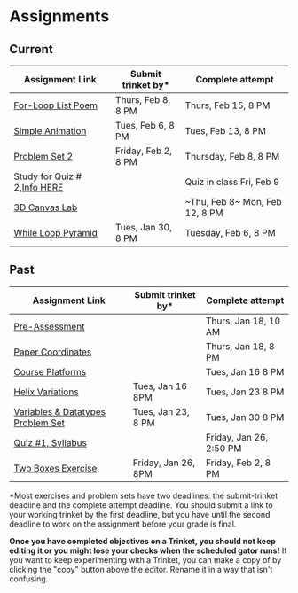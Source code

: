 # Assignments

## Current

| Assignment Link                                                                                                                  | Submit trinket by\* | Complete attempt                |
| -------------------------------------------------------------------------------------------------------------------------------- | ------------------- | ------------------------------- |
| [For-Loop List Poem](https://classroom.github.com/a/48MUfU-F)                                                                       | Thurs, Feb 8, 8 PM  | Thurs, Feb 15, 8 PM             |
| [Simple Animation](https://classroom.github.com/a/EU6LyQlp)                                                                         | Tues, Feb 6, 8 PM   | Tues, Feb 13, 8 PM              |
| [Problem Set 2](https://classroom.github.com/a/bvROnoOH)                                                                            | Friday, Feb 2, 8 PM | Thursday, Feb 8, 8 PM           |
| Study for Quiz # 2,[Info HERE](https://github.com/allegheny-college-cmpsc-100-spring-2024/slides/blob/main/reminders/feb-9-quiz.md) |                     | Quiz in class Fri, Feb 9        |
| [3D Canvas Lab](https://classroom.github.com/a/45BEsoro)                                                                            |                     | ~Thu, Feb 8~ Mon, Feb 12, 8 PM |
| [While Loop Pyramid](https://classroom.github.com/a/Wp5GYZp5)                                                                       | Tues, Jan 30, 8 PM  | Tuesday, Feb 6, 8 PM            |

## Past

| Assignment Link                                                                                                                   | Submit trinket by\* | Complete attempt        |
| --------------------------------------------------------------------------------------------------------------------------------- | ------------------- | ----------------------- |
| [Pre-Assessment](https://docs.google.com/forms/d/e/1FAIpQLSfI8_lGf7UB6HnVHs0JR19XtWAWmneT_HUIM1-ACb_C7mWakw/viewform?usp=sf_link)    |                     | Thurs, Jan 18, 10 AM    |
| [Paper Coordinates](https://classroom.github.com/a/tOox8MQP)                                                                         |                     | Thurs, Jan 18, 8 PM     |
| [Course Platforms](https://classroom.github.com/a/I_aPYXfe)                                                                          |                     | Tues, Jan 16 8 PM       |
| [Helix Variations](https://classroom.github.com/a/iYUubKEG)                                                                          | Tues, Jan 16 8PM    | Tues, Jan 23 8 PM       |
| [Variables &amp; Datatypes Problem Set](https://classroom.github.com/a/UNxAOcxS)                                                     | Tues, Jan 23, 8 PM  | Tues, Jan 30 8 PM       |
| [Quiz #1, Syllabus](https://docs.google.com/forms/d/e/1FAIpQLScanSjvjOR6N-Rf6yZ-pl0gq8Pm-xRVHQ2uahtVkvkKdG-eIg/viewform?usp=sf_link) |                     | Friday, Jan 26, 2:50 PM |
| [Two Boxes Exercise](https://classroom.github.com/a/87Sq-wos)                                                                        | Friday, Jan 26, 8PM | Friday, Feb 2, 8 PM     |

\*Most exercises and problem sets have two deadlines: the submit-trinket deadline and the complete attempt deadline. You should submit a link to your working trinket by the first deadline, but you have until the second deadline to work on the assignment before your grade is final.

**Once you have completed objectives on a Trinket, you should not keep editing it or you might lose your checks when the scheduled gator runs!** If you want to keep experimenting with a Trinket, you can make a copy of by clicking the "copy" button above the editor. Rename it in a way that isn't confusing.
